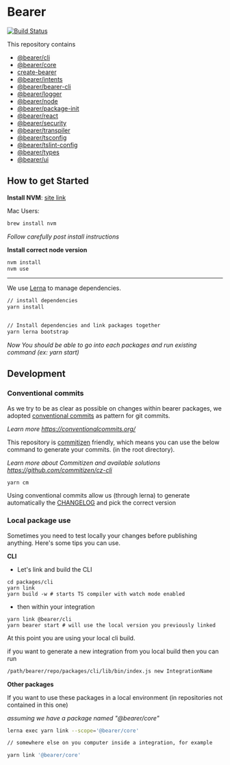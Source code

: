# Bearer

[![Build Status](https://jenkins.bearer.tech/buildStatus/icon?job=Bearer/bearer/master)](https://jenkins.bearer.tech/job/Bearer/job/bearer/job/master/)

This repository contains

- [@bearer/cli](./packages/cli)
- [@bearer/core](./packages/core)
- [create-bearer](./packages/create-bearer)
- [@bearer/intents](./packages/intents)
- [@bearer/bearer-cli](./packages/legacy-cli)
- [@bearer/logger](./packages/logger)
- [@bearer/node](./packages/node)
- [@bearer/package-init](./packages/package-init)
- [@bearer/react](./packages/react)
- [@bearer/security](./packages/security)
- [@bearer/transpiler](./packages/transpiler)
- [@bearer/tsconfig](./packages/tsconfig)
- [@bearer/tslint-config](./packages/tslint-config)
- [@bearer/types](./packages/types)
- [@bearer/ui](./packages/ui)

## How to get Started

**Install NVM**: [site link](https://github.com/creationix/nvm)

Mac Users:

```bash
brew install nvm
```
*Follow carefully post install instructions*


**Install correct node version**

```bash
nvm install
nvm use
```

---

We use [Lerna](https://github.com/lerna/lerna) to manage dependencies.

```bash
// install dependencies
yarn install


// Install dependencies and link packages together
yarn lerna bootstrap
```

_Now You should be able to go into each packages and run existing command (ex: yarn start)_

## Development

### Conventional commits

As we try to be as clear as possible on changes within bearer packages, we adopted [conventional commits](https://conventionalcommits.org/) as pattern for git commits.

_Learn more https://conventionalcommits.org/_

This repository is [commitizen](https://github.com/commitizen/cz-cli) friendly, which means you can use the below command to generate your commits. (in the root directory).

_Learn more about Commitizen and available solutions https://github.com/commitizen/cz-cli_

```bash
yarn cm
```

Using conventional commits allow us (through lerna) to generate automatically the [CHANGELOG](./CHANGELOG.md) and pick the correct version

### Local package use

Sometimes you need to test locally your changes before publishing anything. Here's some tips you can use.

**CLI**

- Let's link and build the CLI

```
cd packages/cli
yarn link
yarn build -w # starts TS compiler with watch mode enabled
```

- then within your integration

```
yarn link @bearer/cli
yarn bearer start # will use the local version you previously linked
```

At this point you are using your local cli build.

if you want to generate a new integration from you local build then you can run

```bash
/path/bearer/repo/packages/cli/lib/bin/index.js new IntegrationName
```

**Other packages**

If you want to use these packages in a local environment (in repositories not contained in this one)

_assuming we have a package named "@bearer/core"_

```bash
lerna exec yarn link --scope='@bearer/core'

// somewhere else on you computer inside a integration, for example

yarn link '@bearer/core'
```
